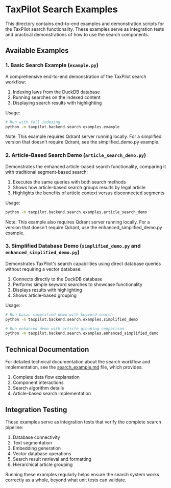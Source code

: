 # TaxPilot Search Examples

This directory contains end-to-end examples and demonstration scripts for the TaxPilot search functionality. These examples serve as integration tests and practical demonstrations of how to use the search components.

## Available Examples

### 1. Basic Search Example (`example.py`)

A comprehensive end-to-end demonstration of the TaxPilot search workflow:

1. Indexing laws from the DuckDB database
2. Running searches on the indexed content
3. Displaying search results with highlighting

Usage:
```bash
# Run with full indexing
python -m taxpilot.backend.search.examples.example
```

Note: This example requires Qdrant server running locally. For a simplified version that doesn't require Qdrant, see the simplified_demo.py example.

### 2. Article-Based Search Demo (`article_search_demo.py`)

Demonstrates the enhanced article-based search functionality, comparing it with traditional segment-based search:

1. Executes the same queries with both search methods
2. Shows how article-based search groups results by legal article
3. Highlights the benefits of article context versus disconnected segments

Usage:
```bash
python -m taxpilot.backend.search.examples.article_search_demo
```

Note: This example also requires Qdrant server running locally. For a version that doesn't require Qdrant, use the enhanced_simplified_demo.py example.

### 3. Simplified Database Demo (`simplified_demo.py` and `enhanced_simplified_demo.py`)

Demonstrates TaxPilot's search capabilities using direct database queries without requiring a vector database:

1. Connects directly to the DuckDB database
2. Performs simple keyword searches to showcase functionality
3. Displays results with highlighting
4. Shows article-based grouping

Usage:
```bash
# Run basic simplified demo with keyword search
python -m taxpilot.backend.search.examples.simplified_demo

# Run enhanced demo with article grouping comparison
python -m taxpilot.backend.search.examples.enhanced_simplified_demo
```

## Technical Documentation

For detailed technical documentation about the search workflow and implementation, see the [search_example.md](./search_example.md) file, which provides:

1. Complete data flow explanation
2. Component interactions
3. Search algorithm details
4. Article-based search implementation

## Integration Testing

These examples serve as integration tests that verify the complete search pipeline:

1. Database connectivity
2. Text segmentation
3. Embedding generation
4. Vector database operations
5. Search result retrieval and formatting
6. Hierarchical article grouping

Running these examples regularly helps ensure the search system works correctly as a whole, beyond what unit tests can validate.